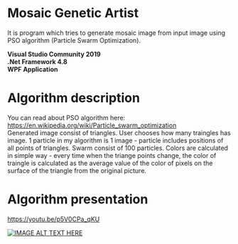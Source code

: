 # Mosaic Genetic Artist
It is program which tries to generate mosaic image from input image using PSO algorithm (Particle Swarm Optimization).  <br />

**Visual Studio Community 2019** <br />
**.Net Framework 4.8**  <br />
**WPF Application**  <br />

# Algorithm description
You can read about PSO algorithm here: https://en.wikipedia.org/wiki/Particle_swarm_optimization  <br />
Generated image consist of triangles. User chooses how many traingles has image. 1 particle in my algorithm is 1 image - particle includes positions of all points of triangles. Swarm consist of 100 particles. Colors are calculated in simple way - every time when the triange points change, the color of traingle is calculated as the average value of the color of pixels on the surface of the triangle from the original picture. <br />

# Algorithm presentation
https://youtu.be/p5V0CPa_qKU

[![IMAGE ALT TEXT HERE](https://img.youtube.com/vi/p5V0CPa_qKU/0.jpg)](https://www.youtube.com/watch?v=p5V0CPa_qKU)
